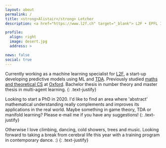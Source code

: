 ```yaml
---
layout: about
permalink: /
title: <strong>Alistair</strong> Letcher
description: <a href="https://www.l2f.ch" target="_blank"> L2F • EPFL Innovation Park • Lausanne, Switzerland</a>

profile:
  align: right
  image: desert.jpg
  address: >

news: false
social: true
---
```


Currently working as a machine learning specialist for <a href="https://www.l2f.ch" target="blank">L2F</a>, a start-up developing predictive models using ML and <a href="https://en.wikipedia.org/wiki/Topological_data_analysis" target="blank">TDA</a>. Previously studied <a href="https://www.maths.ox.ac.uk/members/students/postgraduate-courses/msc-mfocs" target="blank">maths and theoretical CS</a> at <a href="https://www.ox.ac.uk" target="blank">Oxford</a>. Bachelor thesis in number theory and master thesis in multi-agent learning.
{: .text-justify}

Looking to start a PhD in 2020. I'd like to find an area where 'abstract' mathematical understanding really complements and improves its applications in the real world. Maybe something in game theory, TDA or manifold learning? Please e-mail me if you have any suggestions!
{: .text-justify}

Otherwise I love climbing, dancing, cold showers, trees and music. Looking forward to taking a break from cerebral life this year with a training program in contemporary dance. :)
{: .text-justify}
